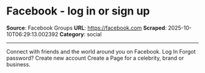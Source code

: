 # Facebook - log in or sign up

**Source**: Facebook Groups
**URL**: https://facebook.com
**Scraped**: 2025-10-10T06:29:13.002392
**Category**: social

---

Connect with friends and the world around you on Facebook.
Log In
Forgot password?
Create new account
Create a Page for a celebrity, brand or business.
